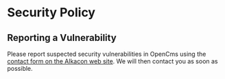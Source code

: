 # Security Policy

## Reporting a Vulnerability

Please report suspected security vulnerabilities in OpenCms using the [contact form on the Alkacon web site](https://www.alkacon.com/en/company/contact/). We will then contact you as soon as possible. 



